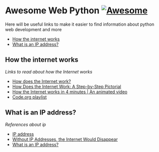 # Awesome Web Python [![Awesome](https://cdn.rawgit.com/sindresorhus/awesome/d7305f38d29fed78fa85652e3a63e154dd8e8829/media/badge.svg)](https://github.com/sindresorhus/awesome)

Here will be useful links to make it easier to find information about python web development and more

* [How the internet works](#internet-work)
* [What is an IP address?](#ip-address)

## How the internet works

*Links to read about how the Internet works*

* [How does the Internet work?](https://developer.mozilla.org/en-US/docs/Learn/Common_questions/How_does_the_Internet_work)
* [How Does the Internet Work: A Step-by-Step Pictorial](https://www.hp.com/us-en/shop/tech-takes/how-does-the-internet-work#:~:text=The%20internet%20is%20a%20worldwide,(TCP)%20%5B5%5D.)
* [How the Internet works in 4 minutes | An animated video](https://www.youtube.com/watch?v=Sfzo4xm5eX8)
* [Code.org playlist](https://www.youtube.com/watch?v=Dxcc6ycZ73M&list=PLzdnOPI1iJNfMRZm5DDxco3UdsFegvuB7)

## What is an IP address?

*References about ip*

* [IP address](https://en.wikipedia.org/wiki/IP_address)
* [Without IP Addresses, the Internet Would Disappear](https://whatismyipaddress.com/ip-address)
* [What is an IP address?](https://help.apnic.net/s/article/What-is-an-IP-address)


